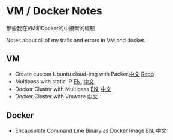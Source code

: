 # VM / Docker Notes

那些我在VM和Docker的中摸索的經驗

Notes about all of my trails and errors in VM and docker.

## VM
- Create custom Ubuntu cloud-img with Packer.[中文](MultipassPackerCN.md) [Repo](https://github.com/macauyeah/ubuntuPackerImage)
- Multipass with static IP [EN](MultipassStaticIpEN.md), [中文](MultipassStaticIpCN.md)
- Docker Cluster with Multipass [EN](MultipassDockerClusterEN.md), [中文](MultipassDockerClusterCN.md)
- Docker Cluster with Vmware [中文](VmwareDockerClusterCN.md)

## Docker
- Encapsulate Command Line Binary as Docker Image [EN](BinaryAsDockerImageEN.md), [中文](BinaryAsDockerImageCN.md)